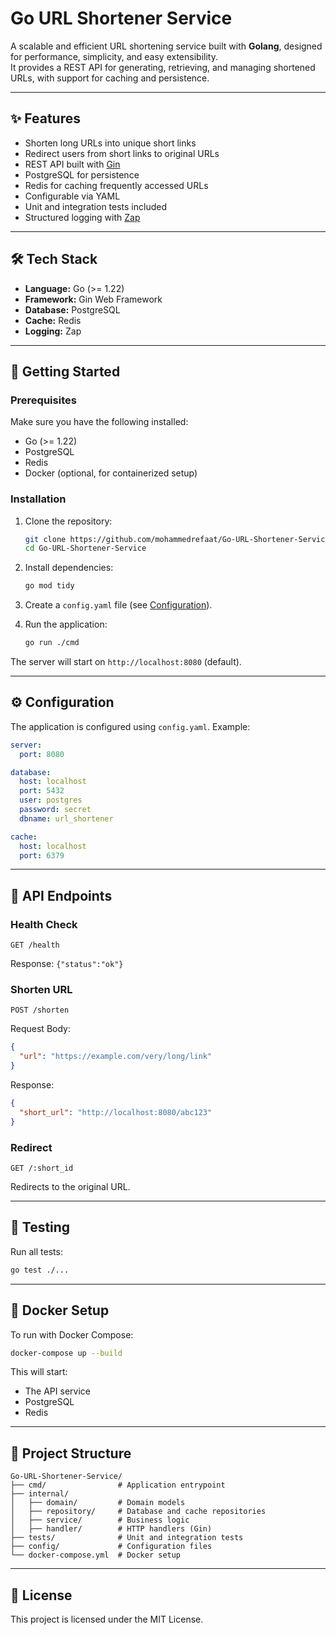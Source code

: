 # Go URL Shortener Service

A scalable and efficient URL shortening service built with **Golang**, designed for performance, simplicity, and easy extensibility.  
It provides a REST API for generating, retrieving, and managing shortened URLs, with support for caching and persistence.

---

## ✨ Features

- Shorten long URLs into unique short links
- Redirect users from short links to original URLs
- REST API built with [Gin](https://github.com/gin-gonic/gin)
- PostgreSQL for persistence
- Redis for caching frequently accessed URLs
- Configurable via YAML
- Unit and integration tests included
- Structured logging with [Zap](https://github.com/uber-go/zap)

---

## 🛠 Tech Stack

- **Language:** Go (>= 1.22)
- **Framework:** Gin Web Framework
- **Database:** PostgreSQL
- **Cache:** Redis
- **Logging:** Zap

---

## 🚀 Getting Started

### Prerequisites

Make sure you have the following installed:
- Go (>= 1.22)
- PostgreSQL
- Redis
- Docker (optional, for containerized setup)

### Installation

1. Clone the repository:
   ```bash
   git clone https://github.com/mohammedrefaat/Go-URL-Shortener-Service.git
   cd Go-URL-Shortener-Service
   ```

2. Install dependencies:
   ```bash
   go mod tidy
   ```

3. Create a `config.yaml` file (see [Configuration](#-configuration)).

4. Run the application:
   ```bash
   go run ./cmd
   ```

The server will start on `http://localhost:8080` (default).

---

## ⚙️ Configuration

The application is configured using `config.yaml`. Example:

```yaml
server:
  port: 8080

database:
  host: localhost
  port: 5432
  user: postgres
  password: secret
  dbname: url_shortener

cache:
  host: localhost
  port: 6379
```

---

## 📡 API Endpoints

### Health Check
```
GET /health
```
Response: `{"status":"ok"}`

### Shorten URL
```
POST /shorten
```
Request Body:
```json
{
  "url": "https://example.com/very/long/link"
}
```

Response:
```json
{
  "short_url": "http://localhost:8080/abc123"
}
```

### Redirect
```
GET /:short_id
```
Redirects to the original URL.

---

## 🧪 Testing

Run all tests:
```bash
go test ./...
```

---

## 🐳 Docker Setup

To run with Docker Compose:

```bash
docker-compose up --build
```

This will start:
- The API service
- PostgreSQL
- Redis

---

## 📂 Project Structure

```
Go-URL-Shortener-Service/
├── cmd/                # Application entrypoint
├── internal/
│   ├── domain/         # Domain models
│   ├── repository/     # Database and cache repositories
│   ├── service/        # Business logic
│   ├── handler/        # HTTP handlers (Gin)
├── tests/              # Unit and integration tests
├── config/             # Configuration files
└── docker-compose.yml  # Docker setup
```

---

## 📜 License

This project is licensed under the MIT License.
